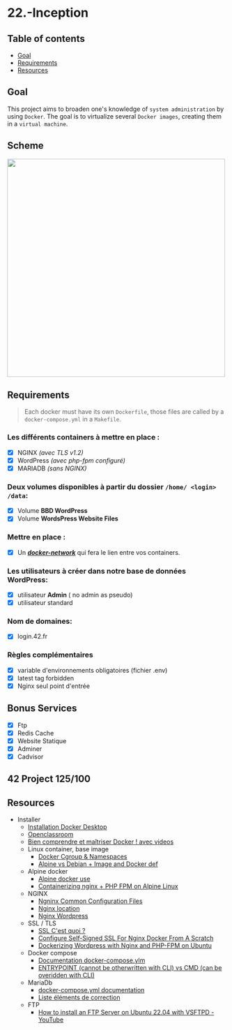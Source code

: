 # 22.-Inception

## Table of contents
* [Goal](#Goal)  
* [Requirements](#Requirements)
* [Resources](#Resources)

## Goal
This project aims to broaden one's knowledge of `system administration` by using `Docker`.
The goal is to virtualize several `Docker images`, creating them in a `virtual machine`.

## Scheme
<img src="https://user-images.githubusercontent.com/85625233/194904961-6914bc5b-d72f-410a-9f20-eb2004fbd8bb.png" width="500"/> 

## Requirements
>  Each docker must have its own ```Dockerfile```, those files are called by a ```docker-compose.yml``` in a ```Makefile```.  
### Les différents containers à mettre en place :
 - [x] NGINX _(avec TLS v1.2)_
 - [x]  WordPress _(avec php-fpm configuré)_
 - [x]  MARIADB _(sans NGINX)_
### Deux **volumes** disponibles à partir du dossier `` /home/ <login> /data ``:
 - [x] Volume  **BBD WordPress**
 - [x] Volume **WordsPress Website Files**
### Mettre en place :
 - [x] Un [_**docker-network**_](https://docs.docker.com/engine/reference/commandline/network/) qui fera le lien entre vos containers.
### Les utilisateurs à créer dans notre base de données WordPress:
 - [x] utilisateur **Admin** ( no admin as pseudo)
 - [x] utilisateur standard
### Nom de domaines:
 - [x] login.42.fr
### Règles complémentaires
 - [x] variable d'environnements obligatoires (fichier .env)
 - [x] latest tag forbidden
 - [x] Nginx seul point d'entrée
 
## Bonus Services
 - [x] Ftp
 - [x] Redis Cache
 - [x] Website Statique
 - [x] Adminer
 - [x] Cadvisor

## 42 Project 125/100

## Resources 
 - Installer
      - [Installation Docker Desktop](https://docs.docker.com/engine/install/ubuntu/#install-using-the-repository)
      - [Openclassroom](https://openclassrooms.com/fr/courses/2035766-optimisez-votre-deploiement-en-creant-des-conteneurs-avec-docker/6211458-lancez-votre-premier-conteneur-en-local)
      - [Bien comprendre et maîtriser Docker ! avec videos](https://datascientest.com/docker-guide-complet)
   - Linux container, base image
      - [Docker Cgroup & Namespaces](https://bikramat.medium.com/namespace-vs-cgroup-60c832c6b8c8)
      - [Alpine vs Debian + Image and Docker def](https://naiveskill.com/docker-base-image/)
   - Alpine docker
      - [Alpine docker use ](https://github.com/gliderlabs/docker-alpine/blob/master/docs/usage.md)
      - [Containerizing nginx + PHP FPM on Alpine Linux](https://levelup.gitconnected.com/containerizing-nginx-php-fpm-on-alpine-linux-953430ea6dbc)
   - NGINX
      - [Ngninx Common Configuration Files](https://www.youtube.com/watch?v=MP3Wm9dtHSQ)
      - [Nginx location](https://www.digitalocean.com/community/tutorials/nginx-location-directive)
      - [Nginx Wordpress](https://www.nginx.com/resources/wiki/start/topics/recipes/wordpress/)
   - SSL /  TLS
      - [SSL C'est quoi ?](https://www.youtube.com/watch?v=7W7WPMX7arI)
      - [Configure Self-Signed SSL For Nginx Docker From A Scratch](https://codingwithmanny.medium.com/configure-self-signed-ssl-for-nginx-docker-from-a-scratch-7c2bcd5478c6)
      - [Dockerizing Wordpress with Nginx and PHP-FPM on Ubuntu](https://www.howtoforge.com/tutorial/dockerizing-wordpress-with-nginx-and-php-fpm/)
   - Docker compose
      - [Documentation docker-compose.ylm](https://docs.docker.com/compose/compose-file/compose-file-v3/#bridge)
      - [ENTRYPOINT (cannot be otherwritten with CLI) vs CMD (can be overidden with CLI)](https://devtron.ai/blog/cmd-and-entrypoint-differences//)
   - MariaDb
      - [docker-compose.yml documentation](https://docs.docker.com/compose/compose-file/)
      - [Liste éléments de correction](https://github.com/mharriso/school21-checklists/blob/master/ng_3_inception.pdf)
   - FTP
      - [How to install an FTP Server on Ubuntu 22.04 with VSFTPD - YouTube](https://www.youtube.com/watch?v=XNjOSY-wcb0&t=379s)
